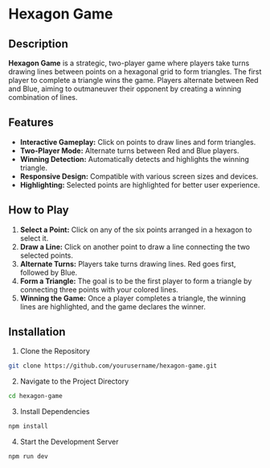 # Hexagon Game

## Description

**Hexagon Game** is a strategic, two-player game where players take turns drawing lines between points on a hexagonal grid to form triangles. The first player to complete a triangle wins the game. Players alternate between Red and Blue, aiming to outmaneuver their opponent by creating a winning combination of lines.

## Features

- **Interactive Gameplay:** Click on points to draw lines and form triangles.
- **Two-Player Mode:** Alternate turns between Red and Blue players.
- **Winning Detection:** Automatically detects and highlights the winning triangle.
- **Responsive Design:** Compatible with various screen sizes and devices.
- **Highlighting:** Selected points are highlighted for better user experience.

## How to Play

1. **Select a Point:** Click on any of the six points arranged in a hexagon to select it.
2. **Draw a Line:** Click on another point to draw a line connecting the two selected points.
3. **Alternate Turns:** Players take turns drawing lines. Red goes first, followed by Blue.
4. **Form a Triangle:** The goal is to be the first player to form a triangle by connecting three points with your colored lines.
5. **Winning the Game:** Once a player completes a triangle, the winning lines are highlighted, and the game declares the winner.

## Installation

1. Clone the Repository

```sh
git clone https://github.com/yourusername/hexagon-game.git
```

2. Navigate to the Project Directory

```sh
cd hexagon-game
```

3. Install Dependencies

```sh
npm install
```

4. Start the Development Server

```sh
npm run dev
```
